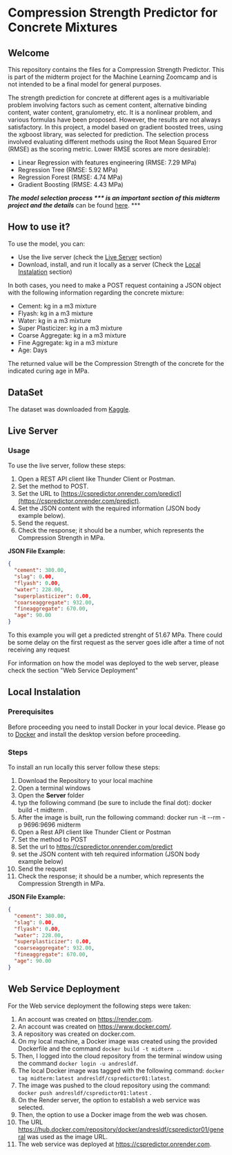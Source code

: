 # Compression Strength Predictor for Concrete Mixtures

## Welcome
This repository contains the files for a Compression Strength Predictor. This is part of the midterm project for the Machine Learning Zoomcamp and is not intended to be a final model for general purposes.

The strength prediction for concrete at different ages is a multivariable problem involving factors such as cement content, alternative binding content, water content, granulometry, etc. It is a nonlinear problem, and various formulas have been proposed. However, the results are not always satisfactory. In this project, a model based on gradient boosted trees, using the xgboost library, was selected for prediction. The selection process involved evaluating different methods using the Root Mean Squared Error (RMSE) as the scoring metric. Lower RMSE scores are more desirable):
* Linear Regression with features engineering (RMSE: 7.29 MPa)
* Regression Tree (RMSE: 5.92 MPa)
* Regression Forest (RMSE: 4.74 MPa)
* Gradient Boosting (RMSE: 4.43 MPa)

***The model selection process *** is an important section of this midterm project and the details*** can be found [here](https://github.com/AndresLDF/ML-Zoomcamp-Midterm-Project/blob/main/Notebooks/1_Midterm_Project_Data_Analysis_and_Model_Selection.ipynb). ***

## How to use it?
To use the model, you can:
- Use the live server (check the [Live Server](#live-server) section)
- Download, install, and run it locally as a server (Check the [Local Instalation](#local-instalation) section)

In both cases, you need to make a POST request containing a JSON object with the following information regarding the concrete mixture:
- Cement: kg in a m3 mixture
- Flyash: kg in a m3 mixture
- Water: kg in a m3 mixture
- Super Plasticizer: kg in a m3 mixture
- Coarse Aggregate: kg in a m3 mixture
- Fine Aggregate: kg in a m3 mixture
- Age: Days

The returned value will be the Compression Strength of the concrete for the indicated curing age in MPa.

## DataSet
The dataset was downloaded from [Kaggle](https://www.kaggle.com/datasets/maajdl/yeh-concret-data).

## Live Server
### Usage
To use the live server, follow these steps:
1. Open a REST API client like Thunder Client or Postman.
2. Set the method to POST.
3. Set the URL to [https://cspredictor.onrender.com/predict](https://cspredictor.onrender.com/predict).
4. Set the JSON content with the required information (JSON body example below).
5. Send the request.
6. Check the response; it should be a number, which represents the Compression Strength in MPa.

**JSON File Example:**
```json
{
  "cement": 380.00,
  "slag": 0.00,
  "flyash": 0.00,
  "water": 228.00,
  "superplasticizer": 0.00,
  "coarseaggregate": 932.00,
  "fineaggregate": 670.00,
  "age": 90.00
}
```
To this example you will get a predicted strenght of 51.67 MPa.
There could be some delay on the first request as the server goes idle after a time of not receiving any request

For information on how the model was deployed to the web server, please check the section "Web Service Deployment"

## Local Instalation
### Prerequisites
Before proceeding you need to install Docker in your local device. Please go to  [Docker](https://www.docker.com/) and install the desktop version before proceeding.

### Steps
To install an run locally this server follow these steps:
1. Download the Repository to your local machine
2. Open a terminal windows
3. Open the **Server** folder
4. typ the following command (be sure to include the final dot): docker build -t midterm .
5. After the image is built, run the following command: docker run -it --rm -p 9696:9696 midterm
6. Open a Rest API client like Thunder Client or Postman
7. Set the method to POST
8. Set the url to https://cspredictor.onrender.com/predict
9. set the JSON content with teh required information (JSON body example below)
10. Send the request
11. Check the response; it should be a number, which represents the Compression Strength in MPa.

**JSON File Example:**
```json
{
  "cement": 380.00,
  "slag": 0.00,
  "flyash": 0.00,
  "water": 228.00,
  "superplasticizer": 0.00,
  "coarseaggregate": 932.00,
  "fineaggregate": 670.00,
  "age": 90.00
}
```
## Web Service Deployment
For the Web service deployment the following steps were taken:

1. An account was created on https://render.com.
2. An account was created on https://www.docker.com/.
3. A repository was created on docker.com.
4. On my local machine, a Docker image was created using the provided Dockerfile and the command ``` docker build -t midterm . ```.
5. Then, I logged into the cloud repository from the terminal window using the command ``` docker login -u andresldf ```.
6. The local Docker image was tagged with the following command: ``` docker tag midterm:latest andresldf/cspredictor01:latest ```.
7. The image was pushed to the cloud repository using the command: ``` docker push andresldf/cspredictor01:latest ``` .
8. On the Render server, the option to establish a web service was selected.
9. Then, the option to use a Docker image from the web was chosen.
10. The URL https://hub.docker.com/repository/docker/andresldf/cspredictor01/general was used as the image URL.
11. The web service was deployed at https://cspredictor.onrender.com.
